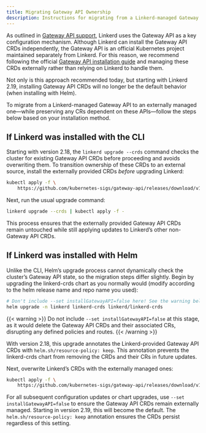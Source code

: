 ```yaml
---
title: Migrating Gateway API Ownership
description: Instructions for migrating from a Linkerd-managed Gateway API to an externally managed Gateway API, ensuring no loss of dependent CRs during the transition.
---
```


As outlined in [Gateway API support](../../features/gateway-api/), Linkerd uses
the Gateway API as a key configuration mechanism. Although Linkerd can install
the Gateway API CRDs independently, the Gateway API is an official Kubernetes
project maintained separately from Linkerd. For this reason, we recommend
following the official [Gateway API installation
guide](https://gateway-api.sigs.k8s.io/guides/#installing-gateway-api) and
managing these CRDs externally rather than relying on Linkerd to handle them.

Not only is this approach recommended today, but starting with Linkerd 2.19,
installing Gateway API CRDs will no longer be the default behavior (when
installing with Helm).

To migrate from a Linkerd-managed Gateway API to an externally managed one—while
preserving any CRs dependent on these APIs—follow the steps below based on your
installation method.

## If Linkerd was installed with the CLI

Starting with version 2.18, the `linkerd upgrade --crds` command checks the
cluster for existing Gateway API CRDs before proceeding and avoids overwriting
them. To transition ownership of these CRDs to an external source, install the
externally provided CRDs _before_ upgrading Linkerd:

```bash
kubectl apply -f \
    https://github.com/kubernetes-sigs/gateway-api/releases/download/v1.1.1/experimental-install.yaml
```

Next, run the usual upgrade command:

```bash
linkerd upgrade --crds | kubectl apply -f -
```

This process ensures that the externally provided Gateway API CRDs remain
untouched while still applying updates to Linkerd’s other non-Gateway API CRDs.

## If Linkerd was installed with Helm

Unlike the CLI, Helm’s upgrade process cannot dynamically check the cluster’s
Gateway API state, so the migration steps differ slightly. Begin by upgrading
the linkerd-crds chart as you normally would (modify according to the helm
release name and repo name you used):

```bash
# Don't include --set installGatewayAPI=false here! See the warning below.
helm upgrade -n linkerd linkerd-crds linkerd/linkerd-crds
```

{{< warning >}}
Do not include `--set installGatewayAPI=false` at this stage, as it would delete
the Gateway API CRDs and their associated CRs, disrupting any defined policies
and routes.
{{< /warning >}}

With version 2.18, this upgrade annotates the Linkerd-provided Gateway API CRDs
with `helm.sh/resource-policy: keep`. This annotation prevents the linkerd-crds
chart from removing the CRDs and their CRs in future updates.

Next, overwrite
Linkerd’s CRDs with the externally managed ones:

```bash
kubectl apply -f \
    https://github.com/kubernetes-sigs/gateway-api/releases/download/v1.1.1/experimental-install.yaml
```

For all subsequent configuration updates or chart upgrades, use `--set
installGatewayAPI=false` to ensure the Gateway API CRDs remain externally
managed. Starting in version 2.19, this will become the default. The
`helm.sh/resource-policy: keep` annotation ensures the CRDs persist regardless
of this setting.
